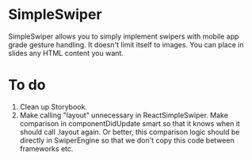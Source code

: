 # SimpleSwiper

SimpleSwiper allows you to simply implement swipers with mobile app grade gesture handling. It doesn't limit itself to images. You can place in slides any HTML content you want.

# To do

1. Clean up Storybook.
2. Make calling "layout" unnecessary in ReactSimpleSwiper. Make comparison in componentDidUpdate smart so that it knows when it should call .layout again. Or better, this comparison logic should be directly in SwiperEngine so that we don't copy this code between frameworks etc.

